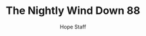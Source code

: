 ---
image: /assets/img/nwd/88_nwd_exodus_14_14_niv.png
title: The Nightly Wind Down 88
categories:
  - The Nightly Wind Down
author: Hope Staff
notes: The Nightly Wind Down 88
embed: >-
  EMBED_GOES_HERE
transcript: >-
  SOME LINES OF TEXT START HERE
---